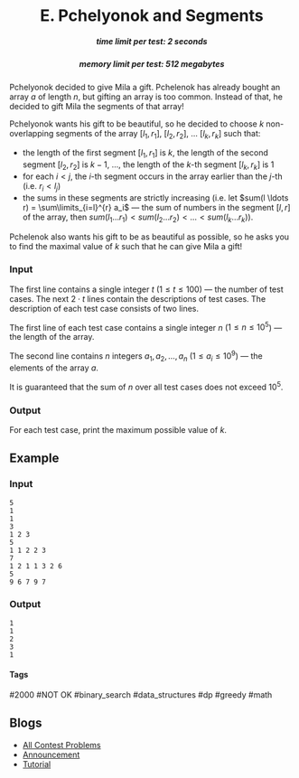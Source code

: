 <h1 style='text-align: center;'> E. Pchelyonok and Segments</h1>

<h5 style='text-align: center;'>time limit per test: 2 seconds</h5>
<h5 style='text-align: center;'>memory limit per test: 512 megabytes</h5>

Pchelyonok decided to give Mila a gift. Pchelenok has already bought an array $a$ of length $n$, but gifting an array is too common. Instead of that, he decided to gift Mila the segments of that array!

Pchelyonok wants his gift to be beautiful, so he decided to choose $k$ non-overlapping segments of the array $[l_1,r_1]$, $[l_2,r_2]$, $\ldots$ $[l_k,r_k]$ such that:

* the length of the first segment $[l_1,r_1]$ is $k$, the length of the second segment $[l_2,r_2]$ is $k-1$, $\ldots$, the length of the $k$-th segment $[l_k,r_k]$ is $1$
* for each $i<j$, the $i$-th segment occurs in the array earlier than the $j$-th (i.e. $r_i<l_j$)
* the sums in these segments are strictly increasing (i.e. let $sum(l \ldots r) = \sum\limits_{i=l}^{r} a_i$ — the sum of numbers in the segment $[l,r]$ of the array, then $sum(l_1 \ldots r_1) < sum(l_2 \ldots r_2) < \ldots < sum(l_k \ldots r_k)$).

Pchelenok also wants his gift to be as beautiful as possible, so he asks you to find the maximal value of $k$ such that he can give Mila a gift!

### Input

The first line contains a single integer $t$ ($1 \le t \le 100$) — the number of test cases. The next $2 \cdot t$ lines contain the descriptions of test cases. The description of each test case consists of two lines.

The first line of each test case contains a single integer $n$ ($1 \le n \le 10^5$) — the length of the array.

The second line contains $n$ integers $a_1, a_2, \ldots, a_n$ ($1 \le a_i \le 10^9$) — the elements of the array $a$.

It is guaranteed that the sum of $n$ over all test cases does not exceed $10^5$.

### Output

For each test case, print the maximum possible value of $k$.

## Example

### Input


```text
5
1
1
3
1 2 3
5
1 1 2 2 3
7
1 2 1 1 3 2 6
5
9 6 7 9 7
```
### Output


```text
1
1
2
3
1
```


#### Tags 

#2000 #NOT OK #binary_search #data_structures #dp #greedy #math 

## Blogs
- [All Contest Problems](../Codeforces_Round_750_(Div._2).md)
- [Announcement](../blogs/Announcement.md)
- [Tutorial](../blogs/Tutorial.md)
